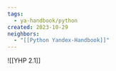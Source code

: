 ```yaml
---
tags:
  - ya-handbook/python
created: 2023-10-29
neighbors:
  - "[[Python Yandex-Handbook]]"
---
```

![[YHP 2.1]]